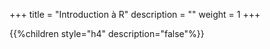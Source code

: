 +++
title = "Introduction à R"
description = ""
weight = 1
+++

{{%children style="h4" description="false"%}}
